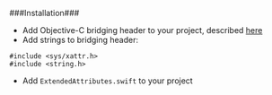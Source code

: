 ###Installation###

- Add Objective-C bridging header to your project, described [here](http://stackoverflow.com/questions/24002369/how-to-call-objective-c-code-from-swift)
- Add strings to bridging header:
```
#include <sys/xattr.h>
#include <string.h>
```
- Add ```ExtendedAttributes.swift``` to your project
